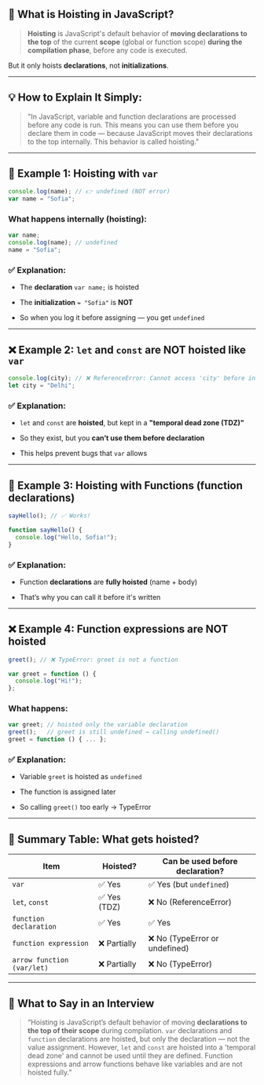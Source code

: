 

## 🧠 What is Hoisting in JavaScript?

> **Hoisting** is JavaScript's default behavior of **moving declarations to the top** of the current **scope** (global or function scope) **during the compilation phase**, before any code is executed.

But it only hoists **declarations**, not **initializations**.

---

## 💡 How to Explain It Simply:

> "In JavaScript, variable and function declarations are processed before any code is run. This means you can use them before you declare them in code — because JavaScript moves their declarations to the top internally. This behavior is called hoisting."

---

## 🧪 Example 1: Hoisting with `var`

```js
console.log(name); // 👉 undefined (NOT error)
var name = "Sofia";
```

### What happens internally (hoisting):

```js
var name;
console.log(name); // undefined
name = "Sofia";
```

### ✅ Explanation:

- The **declaration** `var name;` is hoisted
    
- The **initialization** `= "Sofia"` is **NOT**
    
- So when you log it before assigning — you get `undefined`
    

---

## ❌ Example 2: `let` and `const` are NOT hoisted like `var`

```js
console.log(city); // ❌ ReferenceError: Cannot access 'city' before initialization
let city = "Delhi";
```

### ✅ Explanation:

- `let` and `const` are **hoisted**, but kept in a **"temporal dead zone (TDZ)"**
    
- So they exist, but you **can’t use them before declaration**
    
- This helps prevent bugs that `var` allows
    

---

## 🧪 Example 3: Hoisting with Functions (function declarations)

```js
sayHello(); // ✅ Works!

function sayHello() {
  console.log("Hello, Sofia!");
}
```

### ✅ Explanation:

- Function **declarations** are **fully hoisted** (name + body)
    
- That’s why you can call it before it's written
    

---

## ❌ Example 4: Function expressions are NOT hoisted

```js
greet(); // ❌ TypeError: greet is not a function

var greet = function () {
  console.log("Hi!");
};
```

### What happens:

```js
var greet; // hoisted only the variable declaration
greet();   // greet is still undefined → calling undefined()
greet = function () { ... };
```

### ✅ Explanation:

- Variable `greet` is hoisted as `undefined`
    
- The function is assigned later
    
- So calling `greet()` too early → TypeError
    

---

## 🧠 Summary Table: What gets hoisted?

|Item|Hoisted?|Can be used before declaration?|
|---|---|---|
|`var`|✅ Yes|✅ Yes (but `undefined`)|
|`let`, `const`|✅ Yes (TDZ)|❌ No (ReferenceError)|
|`function declaration`|✅ Yes|✅ Yes|
|`function expression`|❌ Partially|❌ No (TypeError or undefined)|
|`arrow function (var/let)`|❌ Partially|❌ No (TypeError)|

---

## 🎯 What to Say in an Interview

> “Hoisting is JavaScript’s default behavior of moving **declarations to the top of their scope** during compilation. `var` declarations and `function` declarations are hoisted, but only the declaration — not the value assignment. However, `let` and `const` are hoisted into a 'temporal dead zone' and cannot be used until they are defined. Function expressions and arrow functions behave like variables and are not hoisted fully.”
